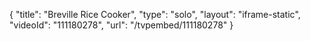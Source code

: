 {
    "title": "Breville Rice Cooker",
    "type": "solo",
    "layout": "iframe-static",
    "videoId": "111180278",
    "url": "\/tvpembed\/111180278"
}